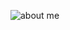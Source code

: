 ![about me](https://raw.githubusercontent.com/TheScruffyKat/TheScruffyKat/main/scruffy%20github.png)
